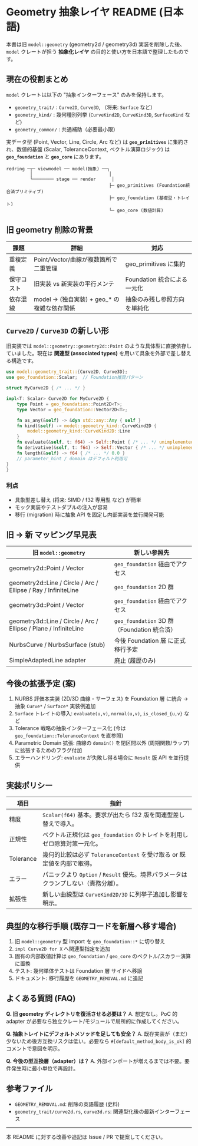 # Geometry 抽象レイヤ README (日本語)

本書は旧 `model::geometry` (geometry2d / geometry3d) 実装を削除した後、`model` クレートが担う **抽象化レイヤ** の目的と使い方を日本語で整理したものです。

## 現在の役割まとめ

`model` クレートは以下の "抽象インターフェース" のみを保持します。

- `geometry_trait/` : `Curve2D`, `Curve3D`, （将来: `Surface` など）
- `geometry_kind/` : 幾何種別列挙 (`CurveKind2D`, `CurveKind3D`, `SurfaceKind` など)
- `geometry_common/` : 共通補助（必要最小限）

実データ型 (Point, Vector, Line, Circle, Arc など) は **`geo_primitives`** に集約され、数値的基盤 (Scalar, ToleranceContext, ベクトル演算ロジック) は **`geo_foundation`** と **`geo_core`** にあります。

```
redring ─┬─ viewmodel ── model(抽象) ──┐
         │                             │
         └──────── stage ── render      │
                                       ├─ geo_primitives (Foundation統合済プリミティブ)
                                       ├─ geo_foundation (基礎型・トレイト)
                                       └─ geo_core (数値計算)
```

## 旧 geometry 削除の背景

| 課題       | 詳細                                          | 対応                         |
| ---------- | --------------------------------------------- | ---------------------------- |
| 重複定義   | Point/Vector/曲線が複数箇所で二重管理         | geo_primitives に集約        |
| 保守コスト | 旧実装 vs 新実装の平行メンテ                  | Foundation 統合による一元化  |
| 依存混線   | model → (独自実装) + geo\_\* の複雑な依存関係 | 抽象のみ残し参照方向を単純化 |

## `Curve2D` / `Curve3D` の新しい形

旧実装では `model::geometry::geometry2d::Point` のような具体型に直接依存していました。現在は **関連型 (associated types)** を用いて具象を外部で差し替える構造です。

```rust
use model::geometry_trait::{Curve2D, Curve3D};
use geo_foundation::Scalar;  // Foundation推奨パターン

struct MyCurve2D { /* ... */ }

impl<T: Scalar> Curve2D for MyCurve2D {
    type Point = geo_foundation::Point2D<T>;
    type Vector = geo_foundation::Vector2D<T>;

    fn as_any(&self) -> &dyn std::any::Any { self }
    fn kind(&self) -> model::geometry_kind::CurveKind2D {
        model::geometry_kind::CurveKind2D::Line
    }
    fn evaluate(&self, t: f64) -> Self::Point { /* ... */ unimplemented!() }
    fn derivative(&self, t: f64) -> Self::Vector { /* ... */ unimplemented!() }
    fn length(&self) -> f64 { /* ... */ 0.0 }
    // parameter_hint / domain はデフォルト利用可
}
}
```

### 利点

- 具象型差し替え (将来: SIMD / f32 専用型 など) が簡単
- モック実装やテストダブルの注入が容易
- 移行 (migration) 時に抽象 API を固定し内部実装を並行開発可能

## 旧 → 新 マッピング早見表

| 旧 `model::geometry`                                             | 新しい参照先                                |
| ---------------------------------------------------------------- | ------------------------------------------- |
| geometry2d::Point / Vector                                       | `geo_foundation` 経由でアクセス             |
| geometry2d::Line / Circle / Arc / Ellipse / Ray / InfiniteLine   | `geo_foundation` 2D 群                      |
| geometry3d::Point / Vector                                       | `geo_foundation` 経由でアクセス             |
| geometry3d::Line / Circle / Arc / Ellipse / Plane / InfiniteLine | `geo_foundation` 3D 群（Foundation 統合済） |
| NurbsCurve / NurbsSurface (stub)                                 | 今後 Foundation 層 に正式移行予定           |
| SimpleAdaptedLine adapter                                        | 廃止 (履歴のみ)                             |

## 今後の拡張予定 (案)

1. NURBS 評価本実装 (2D/3D 曲線・サーフェス) を Foundation 層 に統合 → 抽象 `Curve*` / `Surface*` 実装例追加
2. `Surface` トレイトの導入: `evaluate(u,v)`, `normal(u,v)`, `is_closed_{u,v}` など
3. Tolerance 戦略の抽象インターフェース化 (今は `geo_foundation::ToleranceContext` を直参照)
4. Parametric Domain 拡張: 曲線の `domain()` を閉区間以外 (周期関数/ラップ) に拡張するためのフラグ付加
5. エラーハンドリング: `evaluate` が失敗し得る場合に `Result` 版 API を並行提供

## 実装ポリシー

| 項目      | 指針                                                                                |
| --------- | ----------------------------------------------------------------------------------- |
| 精度      | `Scalar(f64)` 基本。要求が出たら f32 版を関連型差し替えで導入。                     |
| 正規性    | ベクトル正規化は `geo_foundation` のトレイトを利用しゼロ除算対策一元化。            |
| Tolerance | 幾何的比較は必ず `ToleranceContext` を受け取る or 既定値を内部で取得。              |
| エラー    | パニックより `Option` / `Result` 優先。境界パラメータはクランプしない（責務分離）。 |
| 拡張性    | 新しい曲線型は `CurveKind2D/3D` に列挙子追加し影響を明示。                          |

## 典型的な移行手順 (既存コードを新層へ移す場合)

1. 旧 `model::geometry` 型 import を `geo_foundation::*` に切り替え
2. `impl Curve2D for X` へ関連型指定を追加
3. 固有の内部数値計算は `geo_foundation` / `geo_core` のベクトル/スカラー演算に置換
4. テスト: 幾何単体テストは Foundation 層 サイドへ移譲
5. ドキュメント: 移行履歴を `GEOMETRY_REMOVAL.md` に追記

## よくある質問 (FAQ)

**Q. 旧 geometry ディレクトリを復活させる必要は？**
A. 想定なし。PoC 的 adapter が必要なら独立クレート/モジュールで局所的に作成してください。

**Q. 抽象トレイトにデフォルトメソッドを足しても安全？**
A. 既存実装が（まだ）少ないため後方互換リスクは低い。必要なら `#[default_method_body_is_ok]` 的コメントで意図を明示。

**Q. 今後の型互換層（adapter）は？**
A. 外部インポートが増えるまでは不要。要件発生時に最小単位で再設計。

## 参考ファイル

- `GEOMETRY_REMOVAL.md`: 削除の英語履歴 (史料)
- `geometry_trait/curve2d.rs`, `curve3d.rs`: 関連型化後の最新インターフェース

---

本 README に対する改善や追記は Issue / PR で提案してください。
